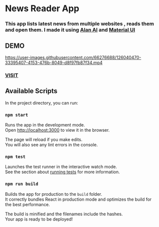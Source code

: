 # News Reader App

### This app lists latest news from multiple websites , reads them and open them. I made it using [Alan AI](https://alan.app/) and [Material UI](https://material-ui.com/)

## DEMO


https://user-images.githubusercontent.com/66276688/126040470-33395407-4153-476b-8049-d8f97fb87f34.mp4


### [VISIT](https://60f24eee8f140b5f169d0b1c--news-reader-ai.netlify.app/)

## Available Scripts

In the project directory, you can run:

### `npm start`

Runs the app in the development mode.\
Open [http://localhost:3000](http://localhost:3000) to view it in the browser.

The page will reload if you make edits.\
You will also see any lint errors in the console.

### `npm test`

Launches the test runner in the interactive watch mode.\
See the section about [running tests](https://facebook.github.io/create-react-app/docs/running-tests) for more information.

### `npm run build`

Builds the app for production to the `build` folder.\
It correctly bundles React in production mode and optimizes the build for the best performance.

The build is minified and the filenames include the hashes.\
Your app is ready to be deployed!
